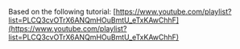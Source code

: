Based on the following tutorial: [https://www.youtube.com/playlist?list=PLCQ3cvOTrX6ANQmHOuBmtU_eTxKAwChhF](https://www.youtube.com/playlist?list=PLCQ3cvOTrX6ANQmHOuBmtU_eTxKAwChhF)
